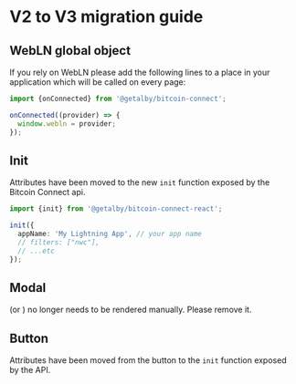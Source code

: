 # V2 to V3 migration guide

## WebLN global object

If you rely on WebLN please add the following lines to a place in your application which will be called on every page:

```ts
import {onConnected} from '@getalby/bitcoin-connect';

onConnected((provider) => {
  window.webln = provider;
});
```

## Init

Attributes have been moved to the new `init` function exposed by the Bitcoin Connect api.

```ts
import {init} from '@getalby/bitcoin-connect-react';

init({
  appName: 'My Lightning App', // your app name
  // filters: ["nwc"],
  // ...etc
});
```

## Modal

<bc-modal> (or <Modal/>) no longer needs to be rendered manually. Please remove it.

## Button

Attributes have been moved from the button to the `init` function exposed by the API.
